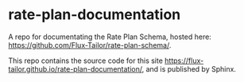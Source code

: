 # rate-plan-documentation

A repo for documentating the Rate Plan Schema, hosted here: https://github.com/Flux-Tailor/rate-plan-schema/.

This repo contains the source code for this site https://flux-tailor.github.io/rate-plan-documentation/, and is published by Sphinx.
